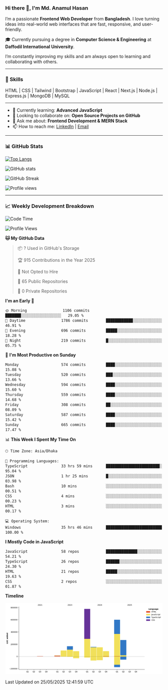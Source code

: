 ### Hi there 👋, I'm Md. Anamul Hasan

I’m a passionate **Frontend Web Developer** from **Bangladesh**. I love turning ideas into real-world web interfaces that are fast, responsive, and user-friendly.

🎓 Currently pursuing a degree in **Computer Science & Engineering** at **Daffodil International University**.

I’m constantly improving my skills and am always open to learning and collaborating with others.

---

### 🚀 Skills
HTML | CSS | Tailwind | Bootstrap | JavaScript | React | Next.js | Node.js | Express.js | MongoDB | MySQL 

---

- 🌱 Currently learning: **Advanced JavaScript**
- 👯 Looking to collaborate on: **Open Source Projects on GitHub**
- 💬 Ask me about: **Frontend Development & MERN Stack**
- 📫 How to reach me: [LinkedIn](https://www.linkedin.com/in/mdanamulhasan201) | [Email](mailto:anamulhasan3625@gmail.com)

---

### 📊 GitHub Stats

[![Top Langs](https://github-readme-stats.vercel.app/api/top-langs/?username=mdanamulhasan201&layout=compact)](https://github.com/anuraghazra/github-readme-stats)

![GitHub stats](https://github-readme-stats.vercel.app/api?username=mdanamulhasan201&show_icons=true&count_private=true&theme=tokyonight)

![GitHub Streak](https://streak-stats.demolab.com?user=mdanamulhasan201&theme=tokyonight)

![Profile views](https://gpvc.arturio.dev/mdanamulhasan201)

---

### 📈 Weekly Development Breakdown

<!--START_SECTION:waka-->
![Code Time](http://img.shields.io/badge/Code%20Time-171%20hrs%2045%20mins-blue)

![Profile Views](http://img.shields.io/badge/Profile%20Views-0-blue)

**🐱 My GitHub Data** 

> 📦 ? Used in GitHub's Storage 
 > 
> 🏆 915 Contributions in the Year 2025
 > 
> 🚫 Not Opted to Hire
 > 
> 📜 65 Public Repositories 
 > 
> 🔑 0 Private Repositories 
 > 
**I'm an Early 🐤** 

```text
🌞 Morning                1106 commits        ███████░░░░░░░░░░░░░░░░░░   29.05 % 
🌆 Daytime                1786 commits        ████████████░░░░░░░░░░░░░   46.91 % 
🌃 Evening                696 commits         █████░░░░░░░░░░░░░░░░░░░░   18.28 % 
🌙 Night                  219 commits         █░░░░░░░░░░░░░░░░░░░░░░░░   05.75 % 
```
📅 **I'm Most Productive on Sunday** 

```text
Monday                   574 commits         ████░░░░░░░░░░░░░░░░░░░░░   15.08 % 
Tuesday                  520 commits         ███░░░░░░░░░░░░░░░░░░░░░░   13.66 % 
Wednesday                594 commits         ████░░░░░░░░░░░░░░░░░░░░░   15.60 % 
Thursday                 559 commits         ████░░░░░░░░░░░░░░░░░░░░░   14.68 % 
Friday                   308 commits         ██░░░░░░░░░░░░░░░░░░░░░░░   08.09 % 
Saturday                 587 commits         ████░░░░░░░░░░░░░░░░░░░░░   15.42 % 
Sunday                   665 commits         ████░░░░░░░░░░░░░░░░░░░░░   17.47 % 
```


📊 **This Week I Spent My Time On** 

```text
🕑︎ Time Zone: Asia/Dhaka

💬 Programming Languages: 
TypeScript               33 hrs 59 mins      ████████████████████████░   95.04 % 
JSON                     1 hr 25 mins        █░░░░░░░░░░░░░░░░░░░░░░░░   03.98 % 
Bash                     10 mins             ░░░░░░░░░░░░░░░░░░░░░░░░░   00.51 % 
CSS                      4 mins              ░░░░░░░░░░░░░░░░░░░░░░░░░   00.23 % 
HTML                     3 mins              ░░░░░░░░░░░░░░░░░░░░░░░░░   00.17 % 

💻 Operating System: 
Windows                  35 hrs 46 mins      █████████████████████████   100.00 % 
```

**I Mostly Code in JavaScript** 

```text
JavaScript               58 repos            ██████████████░░░░░░░░░░░   54.21 % 
TypeScript               26 repos            ██████░░░░░░░░░░░░░░░░░░░   24.30 % 
HTML                     21 repos            █████░░░░░░░░░░░░░░░░░░░░   19.63 % 
CSS                      2 repos             ░░░░░░░░░░░░░░░░░░░░░░░░░   01.87 % 
```



**Timeline**

![Lines of Code chart](https://raw.githubusercontent.com/mdanamulhasan201/mdanamulhasan201/main/assets/bar_graph.png)


 Last Updated on 25/05/2025 12:41:59 UTC
<!--END_SECTION:waka-->
